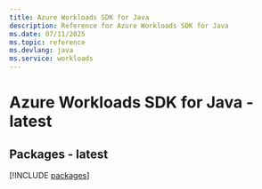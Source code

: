 ```yaml
---
title: Azure Workloads SDK for Java
description: Reference for Azure Workloads SDK for Java
ms.date: 07/11/2025
ms.topic: reference
ms.devlang: java
ms.service: workloads
---
```

# Azure Workloads SDK for Java - latest
## Packages - latest
[!INCLUDE [packages](workloads-index.md)]